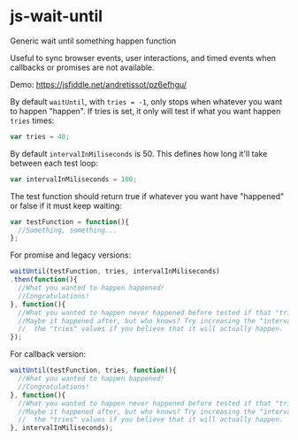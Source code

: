 # js-wait-until
Generic wait until something happen function

Useful to sync browser events, user interactions, and timed events when callbacks or promises are not available.

Demo: https://jsfiddle.net/andretissot/pz6efhgu/



By default `waitUntil`, with `tries = -1`, only stops when whatever you want to happen "happen".
If tries is set, it only will test if what you want happen `tries` times:
```js
var tries = 40;
```


By default `intervalInMiliseconds` is 50.
This defines how long it'll take between each test loop:
```js
var intervalInMiliseconds = 100;
```


The test function should return true if whatever you want have "happened" or false if it must keep waiting:
```js
var testFunction = function(){
  //Something, something...
};
```


For promise and legacy versions:
```js
waitUntil(testFunction, tries, intervalInMiliseconds)
.then(function(){
  //What you wanted to happen happened!
  //Congratulations!
}, function(){
  //What you wanted to happen never happened before tested if that "tries" times. 
  //Maybe it happened after, but who knows? Try increasing the "intervalInMiliseconds" and
  //  the "tries" values if you believe that it will actually happen.
});
```


For callback version:
```js
waitUntil(testFunction, tries, function(){
  //What you wanted to happen happened!
  //Congratulations!
}, function(){
  //What you wanted to happen never happened before tested if that "tries" times. 
  //Maybe it happened after, but who knows? Try increasing the "intervalInMiliseconds" and
  //  the "tries" values if you believe that it will actually happen.
}, intervalInMiliseconds);
```
